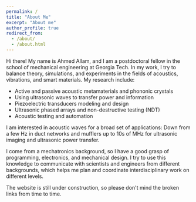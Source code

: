 ```yaml
---
permalink: /
title: "About Me"
excerpt: "About me"
author_profile: true
redirect_from: 
  - /about/
  - /about.html
---
```


Hi there! My name is Ahmed Allam, and I am a postdoctoral fellow in the school of mechanical
engineering at Georgia Tech. In my work, I try to balance theory, simulations, and experiments
in the fields of acoustics, vibrations, and smart materials. My research include:
* Active and passive acoustic metamaterials and phononic crystals
* Using ultrasonic waves to transfer power and information
* Piezoelectric transducers modeling and design
* Ultrasonic phased arrays and non-destructive testing (NDT)
* Acoustic testing and automation

I am interested in acoustic waves for a broad set of applications: Down from a few Hz in duct networks
and mufflers up to 10s of MHz for ultrasonic imaging and ultrasonic power transfer. 

I come from a mechatronics background, so I have a good grasp of programming, electronics, and mechanical design. 
I try to use this knowledge to communicate with scientists and engineers from different backgrounds, 
which helps me plan and coordinate interdisciplinary work on different levels.

The website is still under construction, so please don't mind the broken links from time to time.